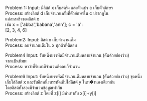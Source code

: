 Problem 1: Input: มีลิสต์ x เก็บสตริง และตัวแปร c เก็บตัวอักษร<br />
Process: สร้างลิสต์ d เก็บจำนวนครั้งที่ตัวอักษรใน c ปรากฏใน<br />
แต่ละสตริงของลิสต์ x<br />
เช่น x = ['abba','babana','ann']; c = 'a':<br />
[2, 3, 4, 6]<br />


Problem2: Input: ลิสต์ x เก็บจำนวนเต็ม<br />
Process: ลบจำนวนเต็มใน x ทุกตัวที่ติดลบ<br />


Problem4 Input: รับหนึ่งบรรทัดมีจำนวนเต็มหลายจำนวน (คั่นด้วยช่องว่าง)<br />
จากแป้นพิมพ<br />
Process: หาว่าที่รับมามีจำนวนติดลบกี่จำนวน<br />

Problem6 Input: รับหนึ่งบรรทัดมีจำนวนเต็มหลายจำนวน (คั่นด้วยช่องว่าง) ชุดหนึ่ง<br />
เก็บใส่ลิสต์ x และรับอีกหนึ่งบรรทัดเก็บใส่ลิสต์ y ในท�ํานองเดียวกัน<br />
โดยลิสต์ทั้งสองมีจำนวนข้อมูลเท่ากัน<br />
Process: สร้างลิสต์ z โดยที่ z[i] มีค่าเท่ากับ x[i]+y[i]<br />
